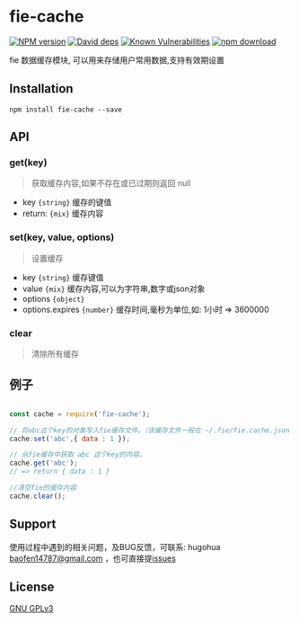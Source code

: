 # fie-cache

[![NPM version][npm-image]][npm-url]
[![David deps][david-image]][david-url]
[![Known Vulnerabilities][snyk-image]][snyk-url]
[![npm download][download-image]][download-url]

[npm-image]: https://img.shields.io/npm/v/fie-cache.svg?style=flat-square
[npm-url]: https://npmjs.org/package/fie-cache
[david-image]: https://img.shields.io/david/cnpm/npminstall.svg?style=flat-square
[david-url]: https://david-dm.org/fieteam/fie-cache
[snyk-image]: https://snyk.io/test/npm/fie-cache/badge.svg?style=flat-square
[snyk-url]: https://snyk.io/test/npm/fie-cache
[download-image]: https://img.shields.io/npm/dm/fie-cache.svg?style=flat-square
[download-url]: https://npmjs.org/package/fie-cache

fie 数据缓存模块, 可以用来存储用户常用数据,支持有效期设置

## Installation

```
npm install fie-cache --save
```

## API

### get(key)

> 获取缓存内容,如果不存在或已过期则返回 null

- key `{string}` 缓存的键值
- return: `{mix}` 缓存内容

### set(key, value, options)

> 设置缓存

- key `{string}` 缓存键值
- value `{mix}` 缓存内容,可以为字符串,数字或json对象
- options `{object}`
- options.expires `{number}` 缓存时间,毫秒为单位,如: 1小时 => 3600000

### clear

> 清除所有缓存


## 例子

```js

const cache = require('fie-cache');

// 将abc这个key的对象写入fie缓存文件。（该缓存文件一般在 ~/.fie/fie.cache.json 中）
cache.set('abc',{ data : 1 });

// 从fie缓存中获取 abc 这个key的内容。
cache.get('abc');
// => return { data : 1 }

//清空fie的缓存内容
cache.clear();

```

## Support

使用过程中遇到的相关问题，及BUG反馈，可联系: hugohua <baofen14787@gmail.com> ，也可直接提[issues](https://github.com/fieteam/fie/issues/new)

## License

[GNU GPLv3](LICENSE)

